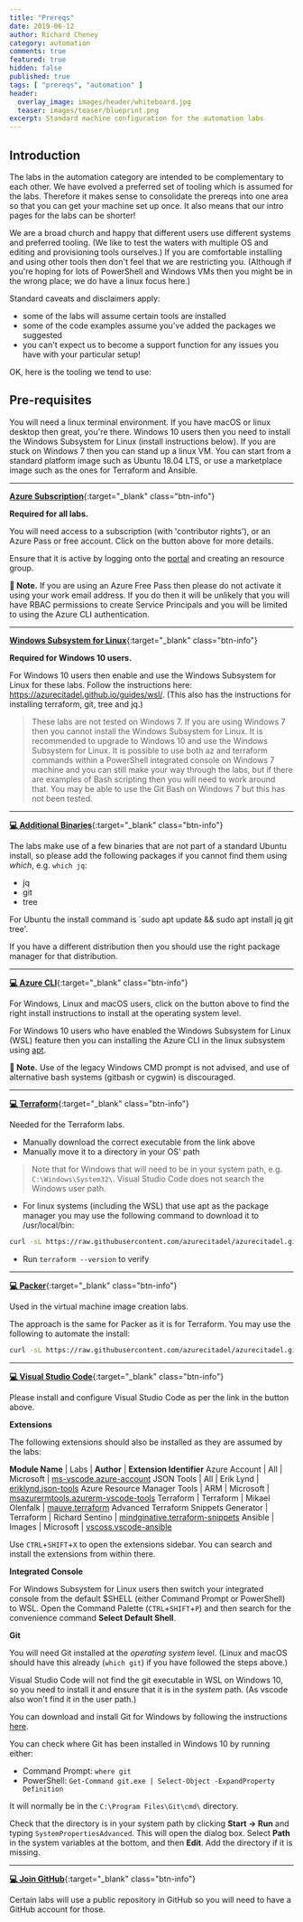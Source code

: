 ```yaml
---
title: "Prereqs"
date: 2019-06-12
author: Richard Cheney
category: automation
comments: true
featured: true
hidden: false
published: true
tags: [ "prereqs", "automation" ]
header:
  overlay_image: images/header/whiteboard.jpg
  teaser: images/teaser/blueprint.png
excerpt: Standard machine configuration for the automation labs
---
```


## Introduction

The labs in the automation category are intended to be complementary to each other. We have evolved a preferred set of tooling which is assumed for the labs.  Therefore it makes sense to consolidate the prereqs into one area so that you can get your machine set up once. It also means that our intro pages for the labs can be shorter!

We are a broad church and happy that different users use different systems and preferred tooling.  (We like to test the waters with multiple OS and editing and provisioning tools ourselves.)  If you are comfortable installing and using other tools then don't feel that we are restricting you.  (Although if you're hoping for lots of PowerShell and Windows VMs then you might be in the wrong place; we do have a linux focus here.)

Standard caveats and disclaimers apply:

* some of the labs will assume certain tools are installed
* some of the code examples assume you've added the packages we suggested
* you can't expect us to become a support function for any issues you have with your particular setup!

OK, here is the tooling we tend to use:

## Pre-requisites

You will need a linux terminal environment. If you have macOS or linux desktop then great, you're there.  Windows 10 users then you need to install the Windows Subsystem for Linux (install instructions below).  If you are stuck on Windows 7 then you can stand up a linux VM.  You can start from a standard platform image such as Ubuntu 18.04 LTS, or use a marketplace image such as the ones for Terraform and Ansible.

----------

[**Azure Subscription**](/prereqs/subscription){:target="_blank" class="btn-info"}

**Required for all labs.**

You will need access to a subscription (with 'contributor rights'), or an Azure Pass or free account. Click on the button above for more details.

Ensure that it is active by logging onto the [portal](http://portal.azure.com) and creating an resource group.

**💬 Note.** If you are using an Azure Free Pass then please do not activate it using your work email address.  If you do then it will be unlikely that you will have RBAC permissions to create Service Principals and you will be limited to using the Azure CLI authentication.

----------

[**Windows Subsystem for Linux**](https://azurecitadel.github.io/guides/wsl/){:target="_blank" class="btn-info"}

**Required for Windows 10 users.**

For Windows 10 users then enable and use the Windows Subsystem for Linux for these labs.   Follow the instructions here: <https://azurecitadel.github.io/guides/wsl/>.  (This also has the instructions for installing terraform, git, tree and jq.)

> These labs are not tested on Windows 7. If you are using Windows 7 then you cannot install the Windows Subsystem for Linux. It is recommended to upgrade to Windows 10 and use the Windows Subsystem for Linux. It is possible to use both az and terraform commands within a PowerShell integrated console on Windows 7 machine and you can still make your way through the labs, but if there are examples of Bash scripting then you will need to work around that. You may be able to use the Git Bash on Windows 7 but this has not been tested.

----------

[**💻 Additional Binaries**](#){:target="_blank" class="btn-info"}

The labs make use of a few binaries that are not part of a standard Ubuntu install, so please add the following packages if you cannot find them using _which_, e.g. `which jq`:

* jq
* git
* tree

For Ubuntu the install command is `sudo apt update && sudo apt install jq git tree'.

If you have a different distribution then you should use the right package manager for that distribution.

----------

[**💻 Azure CLI**](https://aka.ms/GetTheAzureCli){:target="_blank" class="btn-info"}

For Windows, Linux and macOS users, click on the button above to find the right install instructions to install at the operating system level.

For Windows 10 users who have enabled the Windows Subsystem for Linux (WSL) feature then you can installing the Azure CLI in the linux subsystem using [apt](https://docs.microsoft.com/en-us/cli/azure/install-azure-cli-apt?view=azure-cli-latest).

**💬 Note.** Use of the legacy Windows CMD prompt is not advised, and use of alternative bash systems (gitbash or cygwin) is discouraged.

----------

[**💻 Terraform**](https://www.terraform.io/downloads.html){:target="_blank" class="btn-info"}

Needed for the Terraform labs.

* Manually download the correct executable from the link above
* Manually move it to a directory in your OS' path

> Note that for Windows that will need to be in your system path, e.g. `C:\Windows\System32\`. Visual Studio Code does not search the Windows user path.

* For linux systems (including the WSL) that use apt as the package manager you may use the following command to download it to /usr/local/bin:

```bash
curl -sL https://raw.githubusercontent.com/azurecitadel/azurecitadel.github.io/master/automation/terraform/installLatestTerraform.sh | sudo -E bash -
```

* Run `terraform --version` to verify

----------

[**💻 Packer**](https://www.packer.io/downloads.html){:target="_blank" class="btn-info"}

Used in the virtual machine image creation labs.

The approach is the same for Packer as it is for Terraform. You may use the following to automate the install:

```bash
curl -sL https://raw.githubusercontent.com/azurecitadel/azurecitadel.github.io/master/automation/images/installLatestPacker.sh | sudo -E bash -
```

----------

[**💻 Visual Studio Code**](/prereqs/vscode){:target="_blank" class="btn-info"}

Please install and configure Visual Studio Code as per the link in the button above.

**Extensions**

The following extensions should also be installed as they are assumed by the labs:

**Module Name** | Labs | **Author** | **Extension Identifier**
Azure Account | All | Microsoft | [ms-vscode.azure-account](https://marketplace.visualstudio.com/items?itemName=ms-vscode.azure-account)
JSON Tools | All | Erik Lynd | [eriklynd.json-tools](https://marketplace.visualstudio.com/items?itemName=eriklynd.json-tools)
Azure Resource Manager Tools | ARM | Microsoft | [msazurermtools.azurerm-vscode-tools](https://marketplace.visualstudio.com/items?itemName=msazurermtools.azurerm-vscode-tools)
Terraform | Terraform | Mikael Olenfalk | [mauve.terraform](https://marketplace.visualstudio.com/items?itemName=mauve.terraform)
Advanced Terraform Snippets Generator | Terraform | Richard Sentino | [mindginative.terraform-snippets](https://marketplace.visualstudio.com/items?itemName=mindginative.terraform-snippets)
Ansible | Images | Microsoft | [vscoss.vscode-ansible](https://marketplace.visualstudio.com/items?itemName=vscoss.vscode-ansible)

Use `CTRL`+`SHIFT`+`X` to open the extensions sidebar.  You can search and install the extensions from within there.

**Integrated Console**

For Windows Subsystem for Linux users then switch your integrated console from the default $SHELL (either Command Prompt or PowerShell) to WSL. Open the Command Palette (`CTRL`+`SHIFT`+`P`) and then search for the convenience command **Select Default Shell**.

**Git**

You will need Git installed at the _operating system_ level. (Linux and macOS should have this already (`which git`) if you have followed the steps above.)

Visual Studio Code will not find the git executable in WSL on Windows 10, so you need to install it and ensure that it is in the _system_ path.  (As vscode also won't find it in the user path.)

You can download and install Git for Windows by following the instructions [here](https://azurecitadel.github.io/guides/git/).

You can check where Git has been installed in Windows 10 by running either:

* Command Prompt: `where git`
* PowerShell: `Get-Command git.exe | Select-Object -ExpandProperty Definition`

It will normally be in the `C:\Program Files\Git\cmd\` directory.

Check that the directory is in your system path by clicking **Start → Run** and typing `SystemPropertiesAdvanced`. This will open the dialog box. Select **Path** in the system variables at the bottom, and then **Edit**. Add the directory if it is missing.

----------

[**💻 Join GitHub**](https://github.com/join){:target="_blank" class="btn-info"}

Certain labs will use a public repository in GitHub so you will need to have a GitHub account for those.
